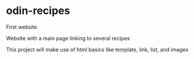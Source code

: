 # odin-recipes
First website

Website with a main page linking to several recipes

This project will make use of html basics like template, link, list, and images
